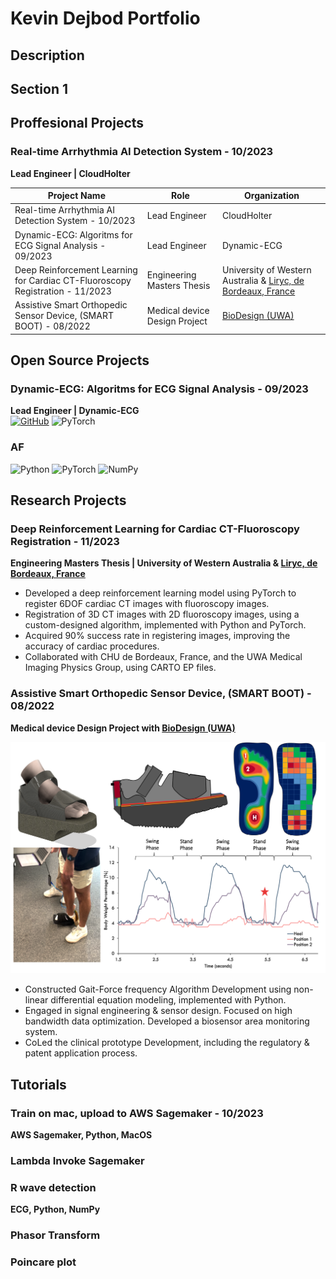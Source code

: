 # Kevin Dejbod Portfolio

## Description

## Section 1
## Proffesional Projects
### Real-time Arrhythmia AI Detection System - 10/2023
**Lead Engineer | CloudHolter**


| Project Name | Role | Organization |
|--------------|------|--------------|
| Real-time Arrhythmia AI Detection System - 10/2023 | Lead Engineer | CloudHolter |
| Dynamic-ECG: Algoritms for ECG Signal Analysis - 09/2023 | Lead Engineer | Dynamic-ECG |
| Deep Reinforcement Learning for Cardiac CT-Fluoroscopy Registration - 11/2023 | Engineering Masters Thesis | University of Western Australia & [Liryc, de Bordeaux, France](https://www.ihu-liryc.fr/en/) |
| Assistive Smart Orthopedic Sensor Device, (SMART BOOT) - 08/2022 | Medical device Design Project | [BioDesign (UWA)](https://www.perthbiodesign.au) |


## Open Source Projects
### Dynamic-ECG: Algoritms for ECG Signal Analysis - 09/2023
**Lead Engineer | Dynamic-ECG** \
[![GitHub](https://img.shields.io/badge/-GitHub-181717?style=flat&logo=github)](https://github.com/Heartbeatman/dynamic_ecg)   ![PyTorch](https://img.shields.io/badge/-PyTorch-EE4C2C?style=flat&logo=pytorch&logoColor=white)

### AF
![Python](https://img.shields.io/badge/-Python-3776AB?style=flat&logo=python&logoColor=white)  ![PyTorch](https://img.shields.io/badge/-PyTorch-EE4C2C?style=flat&logo=pytorch&logoColor=white)  ![NumPy](https://img.shields.io/badge/-NumPy-013243?style=flat&logo=numpy&logoColor=white)



## Research Projects
### Deep Reinforcement Learning for Cardiac CT-Fluoroscopy Registration - 11/2023
**Engineering Masters Thesis | University of Western Australia & [Liryc, de Bordeaux, France](https://www.ihu-liryc.fr/en/)**

- Developed a deep reinforcement learning model using PyTorch to register 6DOF cardiac CT images with fluoroscopy images.
- Registration of 3D CT images with 2D fluoroscopy images, using a custom-designed algorithm, implemented with Python and PyTorch.
- Acquired 90% success rate in registering images, improving the accuracy of cardiac procedures.
- Collaborated with CHU de Bordeaux, France, and the UWA Medical Imaging Physics Group, using CARTO EP files.

### Assistive Smart Orthopedic Sensor Device, (SMART BOOT) - 08/2022
**Medical device Design Project with [BioDesign (UWA)](https://www.perthbiodesign.au)**


![alt text](assets/images/pls.png)


- Constructed Gait-Force frequency Algorithm Development using non-linear differential equation modeling, implemented with Python.
- Engaged in signal engineering & sensor design. Focused on high bandwidth data optimization. Developed a biosensor area monitoring system.
- CoLed the clinical prototype Development, including the regulatory & patent application process.




## Tutorials

### Train on mac, upload to AWS Sagemaker - 10/2023
**AWS Sagemaker, Python, MacOS**

### Lambda Invoke Sagemaker


### R wave detection
**ECG, Python, NumPy**


### Phasor Transform

### Poincare plot






